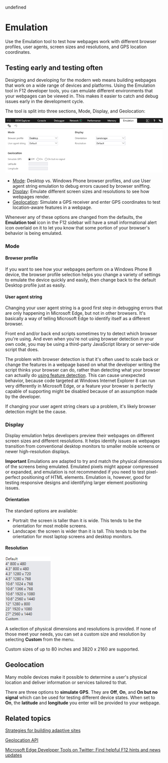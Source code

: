 undefined
# Emulation

Use the Emulation tool to test how webpages work with different browser profiles, user agents, screen sizes and resolutions, and GPS location coordinates.


## Testing early and testing often

Designing and developing for the modern web means building webpages that work on a wide range of devices and platforms. Using the Emulation tool in F12 developer tools, you can emulate different environments that your webpages can be viewed in. This makes it easier to catch and debug issues early in the development cycle.

The tool is split into three sections, Mode, Display, and Geolocation:

![Edge Emulation](./media/edge_emulation.png)

  - [Mode](#mode): Desktop vs. Windows Phone browser profiles, and use User agent string emulation to debug errors caused by browser sniffing.
  - [Display](#display): Emulate different screen sizes and resolutions to see how webpages render.
  - [Geolocation](#geolocation): Simulate a GPS receiver and enter GPS coordinates to test location-aware features in a webpage.

Whenever any of these options are changed from the defaults, the **Emulation tool** icon in the F12 sidebar will have a small informational alert icon overlaid on it to let you know that some portion of your browser's behavior is being emulated.

### Mode
#### Browser profile

If you want to see how your webpages perform on a Windows Phone 8 device, the browser profile selection helps you change a variety of settings to emulate the device quickly and easily, then change back to the default Desktop profile just as easily.

#### User agent string

Changing your user agent string is a good first step in debugging errors that are only happening in Microsoft Edge, but not in other browsers. It's basically a way of telling Microsoft Edge to identify itself as a different browser.

Front end and/or back end scripts sometimes try to detect which browser you're using. And even when you're not using browser detection in your own code, you may be using a third-party JavaScript library or server-side script that does.

The problem with browser detection is that it's often used to scale back or change the features in a webpage based on what the developer writing the script thinks your browser can do, rather than detecting what your browser can actually do [using feature detection](https://msdn.microsoft.com/library/hh273397.aspx). This can cause unexpected behavior, because code targeted at Windows Internet Explorer 8 can run very differently in Microsoft Edge, or a feature your browser is perfectly capable of supporting might be disabled because of an assumption made by the developer.

If changing your user agent string clears up a problem, it's likely browser detection might be the cause.

### Display

Display emulation helps developers preview their webpages on different screen sizes and different resolutions. It helps identify issues as webpages transition from conventional desktop monitors to smaller mobile screens or newer high-resolution displays.

**Important**  Emulations are adapted to try and match the physical dimensions of the screens being emulated. Emulated pixels might appear compressed or expanded, and emulation is not recommended if you need to test pixel-perfect positioning of HTML elements. Emulation is, however, good for testing responsive designs and identifying larger element positioning issues.

#### Orientation

The standard options are available:
  - Portrait: the screen is taller than it is wide. This tends to be the orientation for most mobile screens.
  - Landscape: the screen is wider than it is tall. This tends to be the orientation for most laptop screens and desktop monitors.

#### Resolution

![Edge Emulation Resolutions](./media/f12blueemulationresolution.png)

A selection of physical dimensions and resolutions is provided. If none of those meet your needs, you can set a custom size and resolution by selecting **Custom** from the menu.

Custom sizes of up to 80 inches and 3820 x 2160 are supported.

## Geolocation

Many mobile devices make it possible to determine a user's physical location and deliver information or services tailored to that.

There are three options to **simulate GPS**. They are **Off**, **On**, and **On but no signal** which can be used for testing different device states. When set to **On**, the **latitude** and **longitude** you enter will be provided to your webpage.

## Related topics

[Strategies for building adaptive sites](https://msdn.microsoft.com/library/jj583806.aspx)

[Geolocation API](https://msdn.microsoft.com/library/hh772290.aspx)

[Microsoft Edge Developer Tools on Twitter: Find helpful F12 hints and news updates](https://twitter.com/EdgeDevTools)